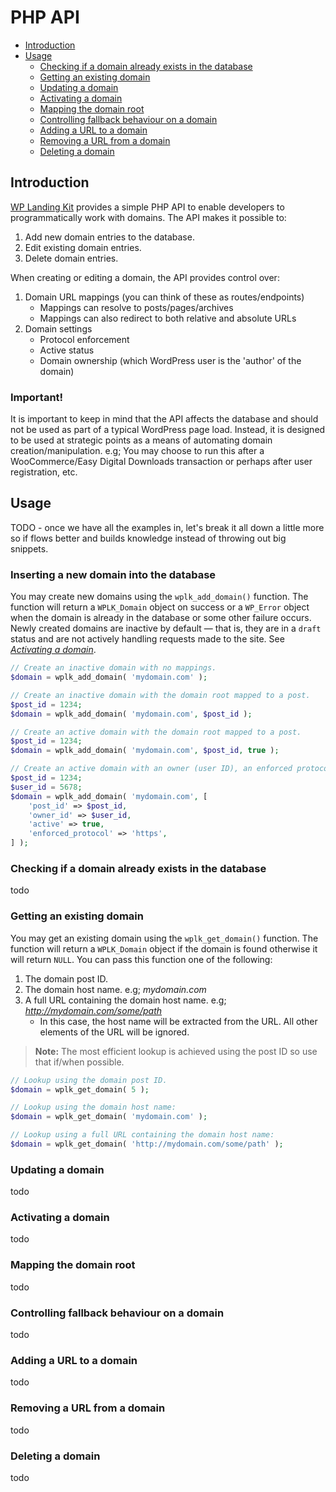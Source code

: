 # PHP API

- [Introduction](#introduction)
- [Usage](#usage)
    - [Checking if a domain already exists in the database](#checking-if-a-domain-already-exists-in-the-database)
    - [Getting an existing domain](#getting-an-existing-domain)
    - [Updating a domain](#updating-a-domain)
    - [Activating a domain](#activating-a-domain)
    - [Mapping the domain root](#mapping-the-domain-root)
    - [Controlling fallback behaviour on a domain](#controlling-fallback-behaviour-on-a-domain)
    - [Adding a URL to a domain](#adding-a-url-to-a-domain)
    - [Removing a URL from a domain](#removing-a-url-from-a-domain)
    - [Deleting a domain](#deleting-a-domain)

## Introduction

[WP Landing Kit](https://wplandingkit.com/) provides a simple PHP API to enable developers to programmatically work with domains. The API makes it
possible to:

1. Add new domain entries to the database.
1. Edit existing domain entries.
1. Delete domain entries.

When creating or editing a domain, the API provides control over:

1. Domain URL mappings (you can think of these as routes/endpoints)
    - Mappings can resolve to posts/pages/archives
    - Mappings can also redirect to both relative and absolute URLs
1. Domain settings
    - Protocol enforcement
    - Active status
    - Domain ownership (which WordPress user is the 'author' of the domain)

### Important!

It is important to keep in mind that the API affects the database and should not be used as part of a typical WordPress
page load. Instead, it is designed to be used at strategic points as a means of automating domain creation/manipulation.
e.g; You may choose to run this after a WooCommerce/Easy Digital Downloads transaction or perhaps after user
registration, etc.

## Usage

TODO - once we have all the examples in, let's break it all down a little more so if flows better and builds knowledge
instead of throwing out big snippets.

### Inserting a new domain into the database

You may create new domains using the `wplk_add_domain()` function. The function will return a `WPLK_Domain` object on
success or a `WP_Error` object when the domain is already in the database or some other failure occurs. Newly created
domains are inactive by default — that is, they are in a `draft` status and are not actively handling requests made to
the site. See _[Activating a domain](#activating-a-domain)_.

```php
// Create an inactive domain with no mappings.
$domain = wplk_add_domain( 'mydomain.com' );

// Create an inactive domain with the domain root mapped to a post.
$post_id = 1234;
$domain = wplk_add_domain( 'mydomain.com', $post_id );

// Create an active domain with the domain root mapped to a post.
$post_id = 1234;
$domain = wplk_add_domain( 'mydomain.com', $post_id, true );

// Create an active domain with an owner (user ID), an enforced protocol, and with the root mapped to a post.
$post_id = 1234;
$user_id = 5678;
$domain = wplk_add_domain( 'mydomain.com', [
    'post_id' => $post_id,
    'owner_id' => $user_id,
    'active' => true,
    'enforced_protocol' => 'https',
] );
```

### Checking if a domain already exists in the database

todo

### Getting an existing domain

You may get an existing domain using the `wplk_get_domain()` function. The function will return a `WPLK_Domain` object
if the domain is found otherwise it will return `NULL`. You can pass this function one of the following:

1. The domain post ID.
1. The domain host name. e.g; _mydomain.com_
1. A full URL containing the domain host name. e.g; _http://mydomain.com/some/path_
    - In this case, the host name will be extracted from the URL. All other elements of the URL will be ignored.

> **Note:** The most efficient lookup is achieved using the post ID so use that if/when possible.

```php
// Lookup using the domain post ID.
$domain = wplk_get_domain( 5 );

// Lookup using the domain host name:
$domain = wplk_get_domain( 'mydomain.com' );

// Lookup using a full URL containing the domain host name:
$domain = wplk_get_domain( 'http://mydomain.com/some/path' );
```

### Updating a domain

todo

### Activating a domain

todo

### Mapping the domain root

todo

### Controlling fallback behaviour on a domain

todo

### Adding a URL to a domain

todo

### Removing a URL from a domain

todo

### Deleting a domain

todo



<!-- todo - Focus on getting basic guides in place (enough for people to get started) then add in technical docs for each function  -->
<!-- ## Functions -->

<!-- | Function | Use | -->
<!-- |---|---| -->
<!-- | [wplk_add_domain()](functions/wplk_add_domain.md) | Add new domains to the database. | -->
<!-- | [fn](functions/fn.md) |  | -->

<!-- ## Objects -->

<!-- There are a few underlying objects used by the API functions which you may use if you prefer to work with objects. These -->
<!-- are included in the API and are safe to use as per these documented examples: -->

<!-- - [WPLK_Domain](objects/wplk_domain.md) object -->
<!-- - [WPLK_Mapping](objects/wplk_mapping.md) object -->